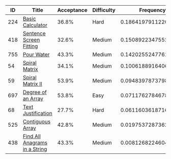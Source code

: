 |ID|Title|Acceptance|Difficulty|Frequency|
|----|-----|----|---|---|
|224|[Basic Calculator]( https://leetcode.com/problems/basic-calculator)|36.8%|Hard|0.18641979112204357|
|418|[Sentence Screen Fitting]( https://leetcode.com/problems/sentence-screen-fitting)|32.6%|Medium|0.15089223475521438|
|755|[Pour Water]( https://leetcode.com/problems/pour-water)|43.3%|Medium|0.14202552477610383|
|54|[Spiral Matrix]( https://leetcode.com/problems/spiral-matrix)|34.1%|Medium|0.10061889164064056|
|59|[Spiral Matrix II]( https://leetcode.com/problems/spiral-matrix-ii)|53.9%|Medium|0.09483978737982436|
|697|[Degree of an Array]( https://leetcode.com/problems/degree-of-an-array)|53.8%|Easy|0.07117627846789498|
|68|[Text Justification]( https://leetcode.com/problems/text-justification)|27.7%|Hard|0.06116036187169583|
|525|[Contiguous Array]( https://leetcode.com/problems/contiguous-array)|42.8%|Medium|0.01975372873623256|
|438|[Find All Anagrams in a String]( https://leetcode.com/problems/find-all-anagrams-in-a-string)|43.3%|Medium|0.008126822460497498|
